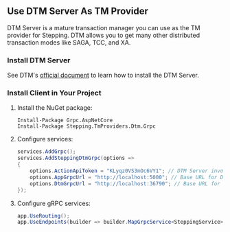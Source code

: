 ## Use DTM Server As TM Provider

DTM Server is a mature transaction manager you can use as the TM provider for Stepping. DTM allows you to get many other distributed transaction modes like SAGA, TCC, and XA.

### Install DTM Server

See DTM's [official document](https://en.dtm.pub/guide/install.html) to learn how to install the DTM Server.

### Install Client in Your Project

1. Install the NuGet package:
   ```shell
   Install-Package Grpc.AspNetCore
   Install-Package Stepping.TmProviders.Dtm.Grpc
   ```
2. Configure services:
   ```csharp
   services.AddGrpc();
   services.AddSteppingDtmGrpc(options =>
   {
       options.ActionApiToken = "KLyqz0VS3mOc6VY1"; // DTM Server invokes app's action APIs with this token for authorization.
       options.AppGrpcUrl = "http://localhost:5000"; // Base URL for DTM Server to invoke the current app. Only HTTP scheme now!
       options.DtmGrpcUrl = "http://localhost:36790"; // Base URL for the current app to invoke DTM Server.
   });
   ```
3. Configure gRPC services:
   ```csharp
   app.UseRouting();
   app.UseEndpoints(builder => builder.MapGrpcService<SteppingService>());
   ```